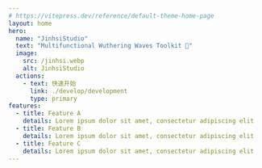 ```yaml
---
# https://vitepress.dev/reference/default-theme-home-page
layout: home
hero:
  name: "JinhsiStudio"
  text: "Multifunctional Wuthering Waves Toolkit 🧰"
  image:
    src: /jinhsi.webp
    alt: JinhsiStudio
  actions:
    - text: 快速开始
      link: ./develop/development
      type: primary
features:
  - title: Feature A
    details: Lorem ipsum dolor sit amet, consectetur adipiscing elit
  - title: Feature B
    details: Lorem ipsum dolor sit amet, consectetur adipiscing elit
  - title: Feature C
    details: Lorem ipsum dolor sit amet, consectetur adipiscing elit
---
```


